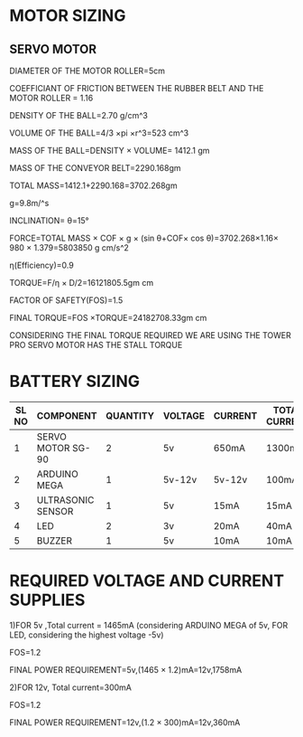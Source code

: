 # MOTOR SIZING
## SERVO MOTOR

DIAMETER OF THE MOTOR ROLLER=5cm

COEFFICIANT OF FRICTION BETWEEN THE RUBBER BELT AND THE MOTOR ROLLER = 1.16

DENSITY OF THE BALL=2.70 g/cm^3

VOLUME OF THE BALL=4/3 ×pi ×r^3=523 cm^3

MASS OF THE BALL=DENSITY  × VOLUME= 1412.1 gm

MASS OF THE CONVEYOR BELT=2290.168gm

TOTAL MASS=1412.1+2290.168=3702.268gm

g=9.8m/^s


INCLINATION= θ=15°


FORCE=TOTAL MASS  × COF  × g × (sin θ+COF× cos θ)=3702.268×1.16× 980 × 1.379=5803850 g cm/s^2

η(Efficiency)=0.9


TORQUE=F/η × D/2=16121805.5gm cm


FACTOR OF SAFETY(FOS)=1.5


FINAL TORQUE=FOS ×TORQUE=24182708.33gm cm



CONSIDERING THE FINAL TORQUE REQUIRED WE ARE USING THE TOWER PRO SERVO MOTOR   HAS THE STALL TORQUE 







# BATTERY SIZING


|SL NO | COMPONENT  | QUANTITY | VOLTAGE | CURRENT | TOTAL CURRENT|
|------|------------|----------|---------|---------|--------------|
|1|SERVO MOTOR SG-90|2|5v|650mA|1300mA|
|2|ARDUINO MEGA|1|5v-12v|5v-12v|100mA|
|3|ULTRASONIC SENSOR|1|5v|15mA|15mA|
|4|LED|2|3v|20mA|40mA|
|5|BUZZER|1|5v|10mA|10mA|



# REQUIRED VOLTAGE AND CURRENT SUPPLIES


1)FOR 5v ,Total current = 1465mA (considering ARDUINO MEGA of 5v,  FOR LED, considering the highest voltage -5v)    

  FOS=1.2

  FINAL POWER REQUIREMENT=5v,(1465 × 1.2)mA=12v,1758mA

2)FOR 12v, Total current=300mA

  FOS=1.2

  FINAL POWER REQUIREMENT=12v,(1.2 × 300)mA=12v,360mA  
